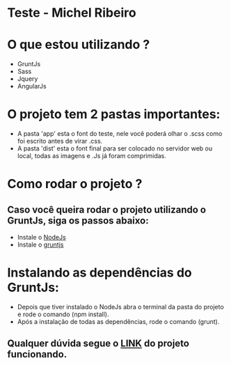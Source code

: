 # Teste - Michel Ribeiro

# O que estou utilizando ?
* GruntJs
* Sass
* Jquery
* AngularJs

# O projeto tem 2 pastas importantes:
* A pasta 'app' esta o font do teste, nele você poderá olhar o .scss como foi escrito antes de virar .css.
* A pasta 'dist' esta o font final para ser colocado no servidor web ou local, todas as imagens e .Js já foram comprimidas.

# Como rodar o projeto ?

## Caso você queira rodar o projeto utilizando o GruntJs, siga os passos abaixo:
* Instale o [NodeJs](https://nodejs.org/en)
* Instale o [gruntjs](http://gruntjs.com/getting-started)

# Instalando as dependências do GruntJs:
* Depois que tiver instalado o NodeJs abra o terminal da pasta do projeto e rode o comando (npm install).
* Após a instalação de todas as dependências, rode o comando (grunt).


## Qualquer dúvida segue o [LINK](http://www.michelribeiro.com.br/cliente/ig) do projeto funcionando.
